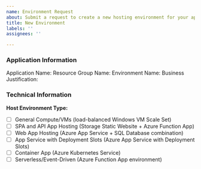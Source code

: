 ```yaml
---
name: Environment Request
about: Submit a request to create a new hosting environment for your app in Azure.
title: New Environment
labels: ''
assignees: ''

---
```


### Application Information
Application Name: 
Resource Group Name: 
Environment Name: 
Business Justification: 


### Technical Information
**Host Environment Type:**
- [ ] General Compute/VMs (load-balanced Windows VM Scale Set)
- [ ] SPA and API App Hosting (Storage Static Website + Azure Function App)
- [ ] Web App Hosting (Azure App Service + SQL Database combination)
- [ ] App Service with Deployment Slots (Azure App Service with Deployment Slots)
- [ ] Container App (Azure Kubernetes Service)
- [ ] Serverless/Event-Driven (Azure Function App environment)

